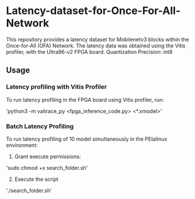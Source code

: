 # Latency-dataset-for-Once-For-All-Network

This repository provides a latency dataset for Mobilenetv3 blocks within the Once-for-All (OFA) Network. The latency data was obtained using the Vitis profiler, with the Ultra96-v2 FPGA board. Quantization Precision: int8

## Usage
### Latency profiling with Vitis Profiler

To run latency profiling in the FPGA board using Vitis profiler, run:

'python3 -m vaitrace_py <fpga_inference_code.py> <*.xmodel>'

### Batch Latency Profiling

To run latency profiling of 10 model simultaneously in the PEtalinux environment:
1. Grant execute permissions:

'sudo chmod +x search_folder.sh'


2. Execute the script

'./search_folder.sh'
